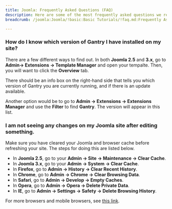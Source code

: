```yaml
---
title: Joomla: Frequently Asked Questions (FAQ)
description: Here are some of the most frequently asked questions we receive regarding the Joomla platform, and our line of associated products.
breadcrumb: /joomla:Joomla/!basic:Basic Tutorials/!faq.md:Frequently Asked Questions

---
```


### How do I know which version of Gantry I have installed on my site?

There are a few different ways to find out. In both **Joomla 2.5** and **3.x**, go to **Admin-> Extensions -> Template Manager** and open your tempalte. Then, you will want to click the **Overview** tab.

There should be an info box on the right-hand side that tells you which version of Gantry you are currently running, and if there is an update available.

Another option would be to go to **Admin -> Extensions -> Extensions Manager** and use the **Filter** to find **Gantry**. The version will appear in this list.

### I am not seeing any changes on my Joomla site after editing something.

Make sure you have cleared your Joomla and browser cache before refreshing your site. The steps for doing this are listed below.

* In **Joomla 2.5**, go to your **Admin -> Site -> Maintenance -> Clear Cache**.
* In **Joomla 3.x**, go to your **Admin -> System -> Clear Cache**.
* In **Firefox**, go to **Admin -> History -> Clear Recent History**.
* In **Chrome**, go to **Admin -> Chrome -> Clear Browsing Data**.
* In **Safari**, go to **Admin -> Develop -> Empty Caches**.
* In **Opera**, go to **Admin -> Opera -> Delete Private Data**.
* In **IE**, go to **Admin -> Settings -> Safety -> Delete Browsing History**.

For more browsers and mobile browsers, see [this link][link].

[link]: http://www.wikihow.com/Clear-Your-Browser%27s-Cache#Safari_for_iOS.2C_iPhone_and_iPad